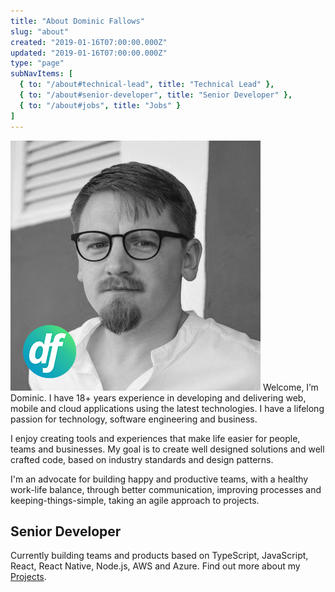 ```yaml
---
title: "About Dominic Fallows"
slug: "about"
created: "2019-01-16T07:00:00.000Z"
updated: "2019-01-16T07:00:00.000Z"
type: "page"
subNavItems: [
  { to: "/about#technical-lead", title: "Technical Lead" },
  { to: "/about#senior-developer", title: "Senior Developer" },
  { to: "/about#jobs", title: "Jobs" }
]
---
```


![Dominic Fallows](../assets/profile-pic.jpg#float-left-md) Welcome, I’m Dominic. I have 18+ years experience in
developing and delivering web, mobile and cloud
applications using the latest technologies. I have a
lifelong passion for technology, software
engineering and business.

I enjoy creating tools and experiences that make life
easier for people, teams and businesses. My goal is to
create well designed solutions and well crafted code,
based on industry standards and design patterns.

I'm an advocate for building happy and productive
teams, with a healthy work-life balance, through
better communication, improving processes and
keeping-things-simple, taking an agile approach to
projects.

## Senior Developer

Currently building teams and products based on
TypeScript, JavaScript, React, React Native, Node.js,
AWS and Azure. Find out more about my [Projects](/projects).
